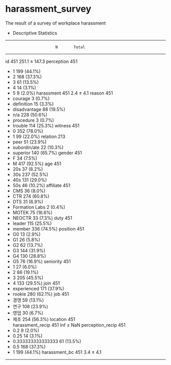 # harassment_survey
The result of a survey of workplace harassment 

- Descriptive Statistics          
------------------------------------------- 
                          N       Total    
------------------------------------------- 
 id                     451 251.1 ± 147.3 
 perception             451                
   - 1                        199  (44.1%) 
   - 2                        168  (37.3%) 
   - 3                         61  (13.5%) 
   - 4                          14  (3.1%) 
   - 5                           9  (2.0%) 
 harassment             451     2.4 ± 4.1 
 reason                 451                
   - courage                     3  (0.7%) 
   - definition                 15  (3.3%) 
   - disadvantage              88  (19.5%) 
   - n/a                      228  (50.6%) 
   - procedure                   3  (0.7%) 
   - trouble                  114  (25.3%) 
 witness                451                
   - 0                        352  (78.0%) 
   - 1                         99  (22.0%) 
 relation               213                
   - peer                      51  (23.9%) 
   - subordin/ate              22  (10.3%) 
   - superior                 140  (65.7%) 
 gender                 451                
   - F                          34  (7.5%) 
   - M                        417  (92.5%) 
 age                    451                
   - 20s                        37  (8.2%) 
   - 30s                      237  (52.5%) 
   - 40s                      131  (29.0%) 
   - 50s                       46  (10.2%) 
 affiliate              451                
   - CMS                        36  (8.0%) 
   - CTR                      274  (60.8%) 
   - DTS                        31  (6.9%) 
   - Formation Labs              2  (0.4%) 
   - MOTEK                     75  (16.6%) 
   - NEOCTR                     33  (7.3%) 
 duty                   451                
   - leader                   115  (25.5%) 
   - member                   336  (74.5%) 
 position               451                
   - G0                         13  (2.9%) 
   - G1                         26  (5.8%) 
   - G2                        62  (13.7%) 
   - G3                       144  (31.9%) 
   - G4                       130  (28.8%) 
   - G5                        76  (16.9%) 
 seniority              451                
   - 1                          27  (6.0%) 
   - 2                         86  (19.1%) 
   - 3                        205  (45.5%) 
   - 4                        133  (29.5%) 
 join                   451                
   - experienced              171  (37.9%) 
   - rookie                   280  (62.1%) 
 job                    451                
   - 경영                      59  (13.1%) 
   - 연구                     108  (23.9%) 
   - 영업                       30  (6.7%) 
   - 제조                     254  (56.3%) 
 location               451                
 harassment_recip       451     Inf ± NaN 
 perception_recip       451                
   - 0.2                         9  (2.0%) 
   - 0.25                       14  (3.1%) 
   - 0.333333333333333         61  (13.5%) 
   - 0.5                      168  (37.3%) 
   - 1                        199  (44.1%) 
 harassment_bc          451     3.4 ± 4.1 
------------------------------------------- 
